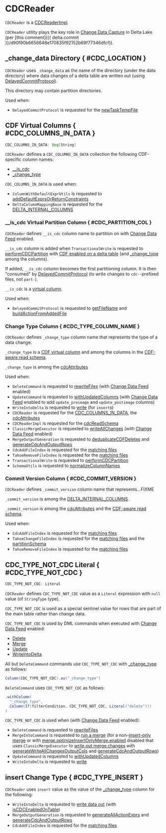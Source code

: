 # CDCReader

`CDCReader` is a [CDCReaderImpl](CDCReaderImpl.md).

`CDCReader` utility plays the key role in [Change Data Capture](index.md) in Delta Lake (per [this comment]({{ delta.commit }}/d90f90b6656648e170835f92152b69f77346dfcf)).

## <span id="_change_data"> _change_data Directory { #CDC_LOCATION }

`CDCReader` uses `_change_data` as the name of the directory (under the data directory) where data changes of a delta table are written out (using [DelayedCommitProtocol](../DelayedCommitProtocol.md#newTaskTempFile)).

This directory may contain partition directories.

Used when:

* `DelayedCommitProtocol` is requested for the [newTaskTempFile](../DelayedCommitProtocol.md#newTaskTempFile)

## CDF Virtual Columns { #CDC_COLUMNS_IN_DATA }

```scala
CDC_COLUMNS_IN_DATA: Seq[String]
```

`CDCReader` defines a `CDC_COLUMNS_IN_DATA` collection the following CDF-specific column names:

* [__is_cdc](#CDC_PARTITION_COL)
* [_change_type](#CDC_TYPE_COLUMN_NAME)

`CDC_COLUMNS_IN_DATA` is used when:

* `ColumnWithDefaultExprUtils` is requested to [addDefaultExprsOrReturnConstraints](../ColumnWithDefaultExprUtils.md#addDefaultExprsOrReturnConstraints)
* `DeltaColumnMappingBase` is requested for the [DELTA_INTERNAL_COLUMNS](../column-mapping/DeltaColumnMappingBase.md#DELTA_INTERNAL_COLUMNS)

### <span id="__is_cdc"> __is_cdc Virtual Partition Column { #CDC_PARTITION_COL }

`CDCReader` defines `__is_cdc` column name to partition on with [Change Data Feed](#isCDCEnabledOnTable) enabled.

`__is_cdc` column is added when `TransactionalWrite` is requested to [performCDCPartition](../TransactionalWrite.md#performCDCPartition) with [CDF enabled on a delta table](#isCDCEnabledOnTable) (and [_change_type](#CDC_TYPE_COLUMN_NAME) among the columns).

If added, `__is_cdc` column becomes the first partitioning column. It is then "consumed" by [DelayedCommitProtocol](../DelayedCommitProtocol.md#cdc) (to write changes to `cdc-`-prefixed files, not `part-`).

`__is_cdc` is a [virtual column](#CDC_COLUMNS_IN_DATA).

Used when:

* `DelayedCommitProtocol` is requested to [getFileName](../DelayedCommitProtocol.md#getFileName) and [buildActionFromAddedFile](../DelayedCommitProtocol.md#buildActionFromAddedFile)

### <span id="_change_type"> Change Type Column { #CDC_TYPE_COLUMN_NAME }

`CDCReader` defines `_change_type` column name that represents the type of a data change.

`_change_type` is a [CDF virtual column](#CDC_COLUMNS_IN_DATA) and among the columns in the [CDF-aware read schema](CDCReaderImpl.md#cdcReadSchema).

`_change_type` is among the [cdcAttributes](#cdcAttributes)

Used when:

* `DeleteCommand` is requested to [rewriteFiles](../commands/delete/DeleteCommand.md#rewriteFiles) (with [Change Data Feed](index.md) enabled)
* `UpdateCommand` is requested to [withUpdatedColumns](../commands/update/UpdateCommand.md#withUpdatedColumns) (with [Change Data Feed](index.md) enabled to add `update_preimage` and `update_postimage` columns)
* `WriteIntoDelta` is requested to [write](../commands/WriteIntoDelta.md#write) (for `insert`s)
* `CDCReader` is requested for the [CDC_COLUMNS_IN_DATA](#CDC_COLUMNS_IN_DATA), the [cdcAttributes](#cdcAttributes)
* `CDCReaderImpl` is requested for the [cdcReadSchema](CDCReaderImpl.md#cdcReadSchema)
* `ClassicMergeExecutor` is requested to [writeAllChanges](../commands/merge/ClassicMergeExecutor.md#writeAllChanges) (with [Change Data Feed](index.md) enabled)
* `MergeOutputGeneration` is requested to [deduplicateCDFDeletes](../commands/merge/MergeOutputGeneration.md#deduplicateCDFDeletes) and [generateCdcAndOutputRows](../commands/merge/MergeOutputGeneration.md#generateCdcAndOutputRows)
* `CdcAddFileIndex` is requested for the [matching files](CdcAddFileIndex.md#matchingFiles)
* `TahoeRemoveFileIndex` is requested for the [matching files](TahoeRemoveFileIndex.md#matchingFiles)
* `TransactionalWrite` is requested to [performCDCPartition](../TransactionalWrite.md#performCDCPartition)
* `SchemaUtils` is requested to [normalizeColumnNames](../SchemaUtils.md#normalizeColumnNames)

### <span id="_commit_version"> Commit Version Column { #CDC_COMMIT_VERSION }

`CDCReader` defines `_commit_version` column name that represents...FIXME

`_commit_version` is among the [DELTA_INTERNAL_COLUMNS](../column-mapping/DeltaColumnMappingBase.md#DELTA_INTERNAL_COLUMNS).

`_commit_version` is among the [cdcAttributes](#cdcAttributes) and the [CDF-aware read schema](CDCReaderImpl.md#cdcReadSchema).

Used when:

* `CdcAddFileIndex` is requested for the [matching files](CdcAddFileIndex.md#matchingFiles)
* `TahoeChangeFileIndex` is requested for the [matching files](TahoeChangeFileIndex.md#matchingFiles) and the [partitionSchema](TahoeChangeFileIndex.md#partitionSchema)
* `TahoeRemoveFileIndex` is requested for the [matching files](TahoeRemoveFileIndex.md#matchingFiles)

## CDC_TYPE_NOT_CDC Literal { #CDC_TYPE_NOT_CDC }

```scala
CDC_TYPE_NOT_CDC: Literal
```

`CDCReader` defines `CDC_TYPE_NOT_CDC` value as a `Literal` expression with `null` value (of `StringType` type).

`CDC_TYPE_NOT_CDC` is used as a special sentinel value for rows that are part of the main table rather than change data.

`CDC_TYPE_NOT_CDC` is used by DML commands when executed with [Change Data Feed](index.md) enabled:

* [Delete](../commands/delete/index.md)
* [Merge](../commands/merge/index.md)
* [Update](../commands/update/index.md)
* [WriteIntoDelta](../commands/WriteIntoDelta.md)

All but `DeleteCommand` commands use `CDC_TYPE_NOT_CDC` with [_change_type](#CDC_TYPE_COLUMN_NAME) as follows:

```scala
Column(CDC_TYPE_NOT_CDC).as("_change_type")
```

`DeleteCommand` uses `CDC_TYPE_NOT_CDC` as follows:

```scala
.withColumn(
  "_change_type",
  Column(If(filterCondition, CDC_TYPE_NOT_CDC, Literal("delete")))
)
```

`CDC_TYPE_NOT_CDC` is used when (with [Change Data Feed](index.md) enabled):

* `DeleteCommand` is requested to [rewriteFiles](../commands/delete/DeleteCommand.md#rewriteFiles)
* `MergeIntoCommand` is requested to [run a merge](../commands/merge/MergeIntoCommand.md#runMerge) (for a non-[insert-only merge](../commands/merge/index.md#insert-only-merges) or with [merge.optimizeInsertOnlyMerge.enabled](../configuration-properties/index.md#merge.optimizeInsertOnlyMerge.enabled) disabled that uses `ClassicMergeExecutor` to [write out merge changes](../commands/merge/ClassicMergeExecutor.md#writeAllChanges) with [generateWriteAllChangesOutputCols](../commands/merge/MergeOutputGeneration.md#generateWriteAllChangesOutputCols) and [generateCdcAndOutputRows](../commands/merge/MergeOutputGeneration.md#generateCdcAndOutputRows))
* `UpdateCommand` is requested to [withUpdatedColumns](../commands/update/UpdateCommand.md#withUpdatedColumns)
* `WriteIntoDelta` is requested to [write](../commands/WriteIntoDelta.md#write)

## <span id="insert"> insert Change Type { #CDC_TYPE_INSERT }

`CDCReader` uses `insert` value as the value of the [_change_type](#CDC_TYPE_COLUMN_NAME) column for the following:

* `WriteIntoDelta` is requested to [write data out](../commands/WriteIntoDelta.md#write) (with [isCDCEnabledOnTable](#isCDCEnabledOnTable))
* `MergeOutputGeneration` is requested to [generateAllActionExprs](../commands/merge/MergeOutputGeneration.md#generateAllActionExprs) and [generateCdcAndOutputRows](../commands/merge/MergeOutputGeneration.md#generateCdcAndOutputRows)
* `CdcAddFileIndex` is requested for the [matching files](CdcAddFileIndex.md#matchingFiles)
